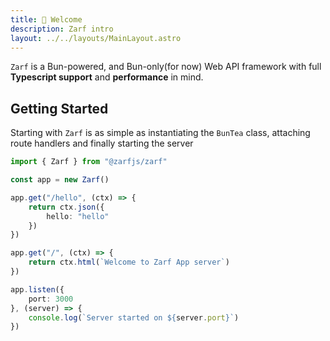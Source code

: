```yaml
---
title: 👋 Welcome
description: Zarf intro
layout: ../../layouts/MainLayout.astro
---
```

`Zarf` is a Bun-powered, and Bun-only(for now) Web API framework with full **Typescript support** and **performance** in mind.

## Getting Started
Starting with `Zarf` is as simple as instantiating the `BunTea` class, attaching route handlers and finally starting the server
```ts
import { Zarf } from "@zarfjs/zarf"

const app = new Zarf()

app.get("/hello", (ctx) => {
    return ctx.json({
        hello: "hello"
    })
})

app.get("/", (ctx) => {
    return ctx.html(`Welcome to Zarf App server`)
})

app.listen({
    port: 3000
}, (server) => {
    console.log(`Server started on ${server.port}`)
})

```
